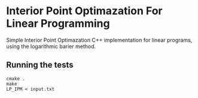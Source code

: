 # Interior Point Optimazation For Linear Programming

Simple Interior Point Optimazation C++ implementation for linear programs, using the logarithmic barier method. 

## Running the tests

```
cmake .
make
LP_IPM < input.txt
```


